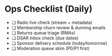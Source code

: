 # Ops Checklist (Daily)
- ❏ Radio live check (stream + metadata)
- ❏ Membership churn review & dunning emails
- ❏ Returns queue triage (RMAs)
- ❏ DSAR inbox check (due dates)
- ❏ Sponsor delivery schedule (today/tomorrow)
- ❏ Moderation queue skim (P0/P1 first)

